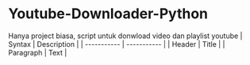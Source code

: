 # Youtube-Downloader-Python
Hanya project biasa, script untuk donwload video dan playlist youtube
| Syntax | Description |
| ----------- | ----------- |
| Header | Title |
| Paragraph | Text |

